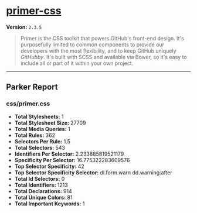 # [primer-css]( http://primercss.io )

**Version:** `2.3.5`

> Primer is the CSS toolkit that powers GitHub's front-end design. It's purposefully limited to common components to provide our developers with the most flexibility, and to keep GitHub uniquely *GitHubby*. It's built with SCSS and available via Bower, so it's easy to include all or part of it within your own project.

* * *

## Parker Report

### css/primer.css

- **Total Stylesheets:** 1
- **Total Stylesheet Size:** 27709
- **Total Media Queries:** 1
- **Total Rules:** 362
- **Selectors Per Rule:** 1.5
- **Total Selectors:** 543
- **Identifiers Per Selector:** 2.233885819521179
- **Specificity Per Selector:** 16.775322283609576
- **Top Selector Specificity:** 42
- **Top Selector Specificity Selector:** dl.form.warn dd.warning:after
- **Total Id Selectors:** 0
- **Total Identifiers:** 1213
- **Total Declarations:** 914
- **Total Unique Colors:** 81
- **Total Important Keywords:** 1
